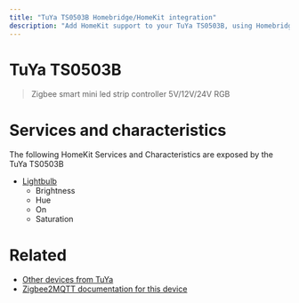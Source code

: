 ```yaml
---
title: "TuYa TS0503B Homebridge/HomeKit integration"
description: "Add HomeKit support to your TuYa TS0503B, using Homebridge, Zigbee2MQTT and homebridge-z2m."
---
```

<!---
This file has been GENERATED using src/docgen/docgen.ts
DO NOT EDIT THIS FILE MANUALLY!
-->
# TuYa TS0503B
> Zigbee smart mini led strip controller 5V/12V/24V RGB


# Services and characteristics
The following HomeKit Services and Characteristics are exposed by
the TuYa TS0503B

* [Lightbulb](../../light.md)
  * Brightness
  * Hue
  * On
  * Saturation


# Related
* [Other devices from TuYa](../index.md#tuya)
* [Zigbee2MQTT documentation for this device](https://www.zigbee2mqtt.io/devices/TS0503B.html)